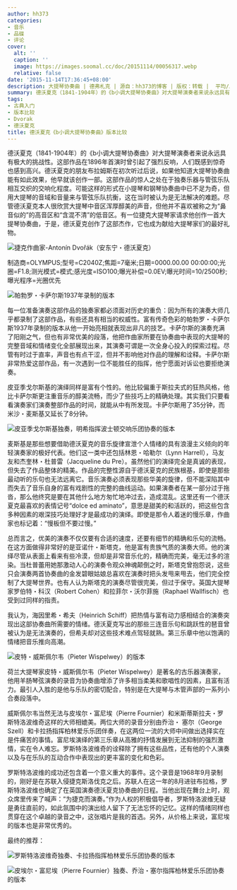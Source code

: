 ```yaml
---
author: hh373
categories:
- 音乐
- 品碟
- 评论
cover:
  alt: ''
  caption: ''
  image: https://images.soomal.cc/doc/20151114/00056317.webp
  relative: false
date: '2015-11-14T17:36:45+08:00'
description: 大提琴协奏曲 | 德弗札克 | 源自：hh373的博客 | 版权：转载 |  平均/总评分：08.40/42
summary: 德沃夏克（1841-1904年）的《b小调大提琴协奏曲》对大提琴演奏者来说永远具有极大的挑战性。这部作品在1896年首演时曾引起了强烈反响，人们既感到惊奇也感到高兴。德沃夏克的朋友布拉姆斯在初次听过后说，如果他知道大提琴协奏曲能有如此效果，他早就该创作一部……
tags:
- 古典入门
- 版本比较
- Dvorak
- 德沃夏克
title: 德沃夏克《b小调大提琴协奏曲》版本比较
---
```


德沃夏克（1841-1904年）的《b小调大提琴协奏曲》对大提琴演奏者来说永远具有极大的挑战性。这部作品在1896年首演时曾引起了强烈反响，人们既感到惊奇也感到高兴。德沃夏克的朋友布拉姆斯在初次听过后说，如果他知道大提琴协奏曲能有如此效果，他早就该创作一部。这部作品的惊人之处在于独奏乐器与管弦乐队相互交织的交响化程度。可能这样的形式在小提琴和钢琴协奏曲中已不足为奇，但用大提琴的音域和音量来与管弦乐队抗衡，这在当时被认为是无法解决的难题。尽管德沃夏克本人很欣赏大提琴中音区浑厚醇美的声音，但他并不喜欢被称之为“鼻音似的”的高音区和“含混不清”的低音区。有一位捷克大提琴家请求他创作一首大提琴协奏曲，于是，德沃夏克创作了这部杰作，它也成为献给大提琴家们的最好礼物。

![捷克作曲家-Antonín Dvořák（安东宁・德沃夏克）](https://images.soomal.cc/doc/20120315/00017703.webp)

制造商=OLYMPUS;型号=C2040Z;焦距=7毫米;日期=0000.00.00 00:00:00;光圈=F1.8;测光模式=模式;感光度=ISO100;曝光补偿=0.0EV;曝光时间=10/2500秒;曝光程序=光圈优先



![帕勃罗・卡萨尔斯1937年录制的版本](https://images.soomal.cc/doc/20151114/00056315_01.webp)





每一位准备演奏这部作品的独奏家都必须面对历史的重负：因为所有的演奏大师几乎都录制了这部作品，有些还具有相当的权威性。富有传奇色彩的帕勃罗・卡萨尔斯1937年录制的版本从他一开始亮相就表现出非凡的技艺。卡萨尔斯的演奏充满了阳刚之气，但也有非常优美的段落，他把作曲家所要在协奏曲中表现的大提琴的完整音域和情绪变化全部展现出来，其演奏可谓是一次全身心投入的探索过程。尽管有时过于直率，声音也有点干涩，但并不影响他对作品的理解和诠释。卡萨尔斯非常热爱这部作品，有一次遇到一位不能胜任的指挥，他宁愿面对诉讼也要拒绝演奏。

皮亚季戈尔斯基的演绎同样是富有个性的。他比较偏重于斯拉夫式的狂热风格，他比卡萨尔斯更注重音乐的醇美流畅，而少了些技巧上的精确处理。其实我们只要看看演奏家们演奏整部作品的时间，就能从中有所发现。卡萨尔斯用了35分钟，而米沙・麦斯基又延长了8分钟。

![皮亚季戈尔斯基独奏，明希指挥波士顿交响乐团协奏的版本](https://images.soomal.cc/doc/20151114/00056316.webp)





麦斯基是那些想要借助德沃夏克的音乐旋律宣泄个人情绪的具有浪漫主义倾向的年轻演奏家的极好代表。他们这一类中还包括林恩・哈勒尔（Lynn Harrell），马友友和杰奎林・杜普雷（Jacqueline du Pre）。虽然他们的演绎完全是真诚的表现，但失去了作品整体的精美。作品的完整性源自于德沃夏克的民族根基，即使是那些最动听的乐句也无法远离它。音乐演奏必须表现那些华美的旋律，但不能深陷其中而失去了音乐自身的富有戏剧性的完整的曲线运动。如果演奏者在某一部分过于拖沓，那么他终究是要在其他什么地方匆忙地冲过去，造成混乱。这里还有一个德沃夏克最喜欢的表情记号“dolce ed aminato”，意思是甜美的和活跃的，把这些包含多种因素的艰深技巧处理好才是最成功的演绎。即使是那令人着迷的慢乐章，作曲家也标记着：“慢板但不要过慢。”

总而言之，优美的演奏不仅仅要有合适的速度，还要有细节的精确和乐句的流畅。在这方面做得非常好的是亚诺什・斯塔克，他是富有贵族气质的演奏大师。他的演绎尽管从表面上看来有些冷漠，但却是非常音乐化的，精确而完美，毫无过多的渲染。当杜普蕾用她那激动人心的演奏令观众神魂颠倒之时，斯塔克曾抱怨说，这些只会演奏两首协奏曲的金发碧眼姑娘总喜欢在演奏时把头发甩来甩去，他们完全控制了大提琴世界。也有人认为斯塔克的演奏尽管很完美，但过于保守。英国大提琴家罗伯特・科汉（Robert Cohen）和拉菲尔・沃尔菲施（Raphael Wallfisch）也受到过同样的指责。

我认为，海因里希・希夫（Heinrich Schiff）把热情与富有动力感相结合的演奏突现出这部协奏曲所需要的情绪。德沃夏克写出的那些三连音乐句和跳跃性的琶音曾被认为是无法演奏的，但希夫却对这些技术难点驾轻就熟。第三乐章中他以饱满的情绪把音乐推向高潮。

![皮特・威斯佩尔韦（Pieter Wispelwey）的版本](https://images.soomal.cc/doc/20151114/00056317_01.webp)





荷兰大提琴家皮特・威斯佩尔韦（Pieter Wispelwey）是著名的古乐器演奏家，他用羊肠琴弦演奏的录音为协奏曲增添了许多相当柔美和歌唱性的因素，且富有活力。最引人入胜的是他与乐队的密切配合，特别是在大提琴与木管声部的一系列小合奏段落中。

威斯佩尔韦当然无法与皮埃尔・富尼埃（Pierre Fournier）和米斯蒂斯拉夫・罗斯特洛波维奇这样的大师相媲美。两位大师的录音分别由乔治・ 塞尔（George Szell）和卡拉扬指挥柏林爱乐乐团伴奏，在这两位一流的大师中间做出选择实在是件痛苦的事情。富尼埃演绎的第三乐章从高雅的抒情发展到无法抑制的强烈激情，实在令人难忘。罗斯特洛波维奇的诠释除了拥有这些品性，还有他的个人演奏以及与在乐队的互动合作中表现出的更丰富的变化和色彩。

罗斯特洛波维的成功还包含着一个意义重大的事件。这个录音是1968年9月录制的，刚好是在苏联入侵捷克斯洛伐克之后。苏联人在这一年的8月进驻布拉格，罗斯特洛波维也确定了在英国演奏德沃夏克协奏曲的日程。当他出现在舞台上时，观众席里传来了喊声：“为捷克而演奏。”作为人权的积极倡导者，罗斯特洛波维无疑是勇往直前的，如此氛围中的演出给人留下了无法忘怀的记忆。这样的情绪同样也贯穿在这个卓越的录音之中，这张唱片是我的首选。另外，从价格上来说，富尼埃的版本也是非常优秀的。

最终的推荐：

![罗斯特洛波维奇独奏、卡拉扬指挥柏林爱乐乐团协奏的版本](https://images.soomal.cc/doc/20151114/00056314.webp)




![皮埃尔・富尼埃（Pierre Fournier）独奏、乔治・塞尔指挥柏林爱乐乐团协奏的版本](https://images.soomal.cc/doc/20151114/00056313.webp)